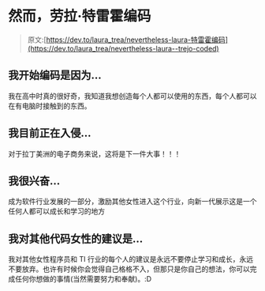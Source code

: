 # 然而，劳拉·特雷霍编码

> 原文:[https://dev.to/laura_trea/nevertheless-laura-特雷霍编码](https://dev.to/laura_trea/nevertheless-laura--trejo-coded)

## [](#i-began-coding-because)我开始编码是因为...

我在高中时真的很好奇，我知道我想创造每个人都可以使用的东西，每个人都可以在有电脑时接触到的东西。

## [](#im-currently-hacking-on)我目前正在入侵...

对于拉丁美洲的电子商务来说，这将是下一件大事！！！

## [](#im-excited-about)我很兴奋...

成为软件行业发展的一部分，激励其他女性进入这个行业，向新一代展示这是一个任何人都可以成长和学习的地方

## [](#my-advice-for-other-women-who-code-is)我对其他代码女性的建议是...

我对其他女性程序员和 TI 行业的每个人的建议是永远不要停止学习和成长，永远不要放弃。也许有时候你会觉得自己格格不入，但那只是你自己的想法，你可以完成任何你想做的事情(当然需要努力和奉献)。:D